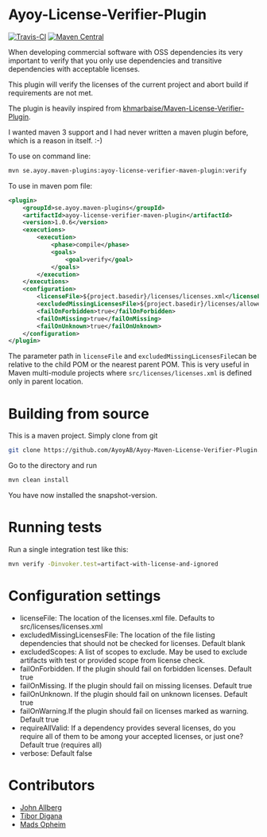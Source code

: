 # Ayoy-License-Verifier-Plugin

[![Travis-CI](https://travis-ci.org/AyoyAB/Ayoy-Maven-License-Verifier-Plugin.svg?branch=master "CI status")](https://travis-ci.org/AyoyAB/Ayoy-Maven-License-Verifier-Plugin)
[![Maven Central](https://maven-badges.herokuapp.com/maven-central/se.ayoy.maven-plugins/ayoy-license-verifier-maven-plugin/badge.svg)](https://maven-badges.herokuapp.com/maven-central/se.ayoy.maven-plugins/ayoy-license-verifier-maven-plugin)

When developing commercial software with OSS dependencies its
very important to verify that you only use dependencies and transitive dependencies with
acceptable licenses.

This plugin will verify the licenses of the current 
project and abort build if requirements are not met.

The plugin is heavily inspired from 
[khmarbaise/Maven-License-Verifier-Plugin](https://github.com/khmarbaise/Maven-License-Verifier-Plugin).

I wanted maven 3 support and I had never written
a maven plugin before, which is a reason in itself. :-)

To use on command line:
```bash
mvn se.ayoy.maven-plugins:ayoy-license-verifier-maven-plugin:verify
```

To use in maven pom file:
```xml
<plugin>
    <groupId>se.ayoy.maven-plugins</groupId>
    <artifactId>ayoy-license-verifier-maven-plugin</artifactId>
    <version>1.0.6</version>
    <executions>
        <execution>
            <phase>compile</phase>
            <goals>
                <goal>verify</goal>
            </goals>
        </execution>
    </executions>
    <configuration>
        <licenseFile>${project.basedir}/licenses/licenses.xml</licenseFile>
        <excludedMissingLicensesFile>${project.basedir}/licenses/allowedMissingLicense.xml</excludedMissingLicensesFile>
        <failOnForbidden>true</failOnForbidden>
        <failOnMissing>true</failOnMissing>
        <failOnUnknown>true</failOnUnknown>
    </configuration>
</plugin>
```

The parameter path in `licenseFile` and `excludedMissingLicensesFile`can be relative to the child POM
or the nearest parent POM.
This is very useful in Maven multi-module projects where `src/licenses/licenses.xml` is defined only in parent location.

# Building from source
This is a maven project. Simply clone from git

```bash
git clone https://github.com/AyoyAB/Ayoy-Maven-License-Verifier-Plugin.git
```

Go to the directory and run

```bash
mvn clean install
```

You have now installed the snapshot-version.

# Running tests

Run a single integration test like this:
```bash
mvn verify -Dinvoker.test=artifact-with-license-and-ignored
```

# Configuration settings

- licenseFile: The location of the licenses.xml file. Defaults to src/licenses/licenses.xml
- excludedMissingLicensesFile: The location of the file listing dependencies that should not be checked for licenses. Default blank
- excludedScopes: A list of scopes to exclude. May be used to exclude artifacts with test or provided scope from license check.
- failOnForbidden. If the plugin should fail on forbidden licenses. Default true
- failOnMissing. If the plugin should fail on missing licenses. Default true
- failOnUnknown. If the plugin should fail on unknown licenses. Default true
- failOnWarning.If the plugin should fail on licenses marked as warning. Default true
- requireAllValid: If a dependency provides several licenses, do you require all of them to be among your accepted licenses, or just one? Default true (requires all)
- verbose: Default false

# Contributors
- [John Allberg](https://github.com/smuda)
- [Tibor Digana](https://github.com/Tibor17)
- [Mads Opheim](https://github.com/madsop)
